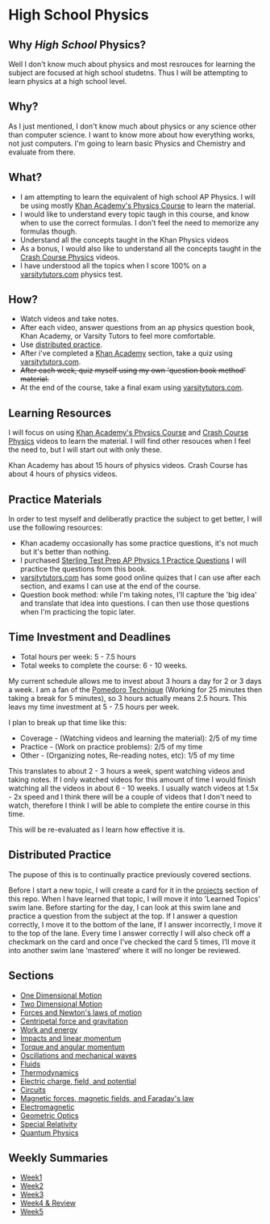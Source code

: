 # High School Physics

## Why *High School* Physics? 

Well I don't know much about physics and most resrouces for learning the subject are focused at high school studetns. Thus I will be attempting to learn physics at a high school level.

## Why?

As I just mentioned, I don't know much about physics or any science other than computer science. I want to know more about how everything works, not just computers. I'm going to learn basic Physics and Chemistry and evaluate from there.

## What?

* I am attempting to learn the equivalent of high school AP Physics. I will be using mostly [Khan Academy's Physics Course](https://www.khanacademy.org/science/physics) to learn the material.
* I would like to understand every topic taugh in this course, and know when to use the correct formulas. I don't feel the need to memorize any formulas though.
* Understand all the concepts taught in the Khan Physics videos
* As a bonus, I would also like to understand all the concepts taught in the [Crash Course Physics](https://www.youtube.com/watch?v=ZM8ECpBuQYE) videos.
* I have understood all the topics when I score 100% on a [varsitytutors.com](https://www.varsitytutors.com/high_school_physics-practice-tests) physics test.

## How?

* Watch videos and take notes. 
* After each video, answer questions from an ap physics question book, Khan Academy, or Varsity Tutors to feel more comfortable.
* Use [distributed practice](#distributed-practice).
* After i've completed a [Khan Academy](https://www.khanacademy.org/science/physics) section, take a quiz using [varsitytutors.com](https://www.varsitytutors.com/high_school_physics-practice-tests).
* ~~After each week, quiz myself using my own 'question book method' material.~~
* At the end of the course, take a final exam using [varsitytutors.com](https://www.varsitytutors.com/high_school_physics-practice-tests).

## Learning Resources

I will focus on using [Khan Academy's Physics Course](https://www.khanacademy.org/science/physics) and [Crash Course Physics](https://www.youtube.com/watch?v=ZM8ECpBuQYE) videos to learn the material. I will find other resouces when I feel the need to, but I will start out with only these.

Khan Academy has about 15 hours of physics videos.
Crash Course has about 4 hours of physics videos.


## Practice Materials

In order to test myself and deliberatly practice the subject to get better, I will use the following resources:

* Khan academy occasionally has some practice questions, it's not much but it's better than nothing.
* I purchased [Sterling Test Prep AP Physics 1 Practice Questions](https://www.amazon.com/Sterling-Test-Physics-Practice-Questions/dp/1514215608/ref=pd_sbs_14_img_2?_encoding=UTF8&psc=1&refRID=9D3G54T50ZJTKCQBDXY8) I will practice the questions from this book. 
* [varsitytutors.com](https://www.varsitytutors.com/ap_physics_1-help) has some good online quizes that I can use after each section, and exams I can use at the end of the course.
* Question book method: while I'm taking notes, I'll capture the 'big idea' and translate that idea into questions. I can then use those questions when I'm practicing the topic later.

## Time Investment and Deadlines

* Total hours per week: 5 - 7.5 hours
* Total weeks to complete the course: 6 - 10 weeks.

My current schedule allows me to invest about 3 hours a day for 2 or 3 days a week. I am a fan of the [Pomedoro Technique](https://www.google.ca/url?sa=t&rct=j&q=&esrc=s&source=web&cd=1&ved=0ahUKEwimjoSqv8XRAhVL6GMKHaZAD5AQFggaMAA&url=https%3A%2F%2Fen.wikipedia.org%2Fwiki%2FPomodoro_Technique&usg=AFQjCNEcNK-woTV-MpzRR0ilVXA1DnbXxQ&bvm=bv.144224172,d.cGc) (Working for 25 minutes then taking a break for 5 minutes), so 3 hours actually means 2.5 hours. This leavs my time investment at 5 - 7.5 hours per week.

I plan to break up that time like this:

* Coverage - (Watching videos and learning the material): 2/5 of my time
* Practice - (Work on practice problems): 2/5 of my time
* Other - (Organizing notes, Re-reading notes, etc): 1/5 of my time

This translates to about 2 - 3 hours a week, spent watching videos and taking notes. If I only watched videos for this amount of time I would finish watching all the videos in about 6 - 10 weeks. I usually watch videos at 1.5x - 2x speed and I think there will be a couple of videos that I don't need to watch, therefore I think I will be able to complete the entire course in this time.

This will be re-evaluated as I learn how effective it is.

## Distributed Practice

The pupose of this is to continually practice previously covered sections.

Before I start a new topic, I will create a card for it in the [projects](https://github.com/meech-ward/Learning-Projects/projects/1) section of this repo. When I have learned that topic, I will move it into 'Learned Topics' swim lane. Before starting for the day, I can look at this swim lane and practice a question from the subject at the top. If I answer a question correctly, I move it to the bottom of the lane, If I answer incorrectly, I move it to the top of the lane. Every time I answer correctly I will also check off a checkmark on the card and once I’ve checked the card 5 times, I’ll move it into another swim lane ‘mastered’ where it will no longer be reviewed.



## Sections

* [One Dimensional Motion](https://github.com/meech-ward/Learning-Projects/issues/1)
* [Two Dimensional Motion](https://github.com/meech-ward/Learning-Projects/issues/2)
* [Forces and Newton's laws of motion](https://github.com/meech-ward/Learning-Projects/issues/3)
* [Centripetal force and gravitation](https://github.com/meech-ward/Learning-Projects/issues/4)
* [Work and energy](https://github.com/meech-ward/Learning-Projects/issues/5)
* [Impacts and linear momentum](https://github.com/meech-ward/Learning-Projects/issues/7)
* [Torque and angular momentum](https://github.com/meech-ward/Learning-Projects/issues/8)
* [Oscillations and mechanical waves](https://github.com/meech-ward/Learning-Projects/issues/9)
* [Fluids](https://github.com/meech-ward/Learning-Projects/issues/10)
* [Thermodynamics](https://github.com/meech-ward/Learning-Projects/issues/11)
* [Electric charge, field, and potential](https://github.com/meech-ward/Learning-Projects/issues/12)
* [Circuits](https://github.com/meech-ward/Learning-Projects/issues/13)
* [Magnetic forces, magnetic fields, and Faraday's law](https://github.com/meech-ward/Learning-Projects/issues/14)
* [Electromagnetic](https://github.com/meech-ward/Learning-Projects/issues/15)
* [Geometric Optics](https://github.com/meech-ward/Learning-Projects/issues/16)
* [Special Relativity](https://github.com/meech-ward/Learning-Projects/issues/17)
* [Quantum Physics](https://github.com/meech-ward/Learning-Projects/issues/18)

## Weekly Summaries

* [Week1](https://github.com/meech-ward/Learning-Projects/blob/master/Courses/HighSchoolPhysics/Week1.md)
* [Week2](https://github.com/meech-ward/Learning-Projects/blob/master/Courses/HighSchoolPhysics/Week2.md)
* [Week3](https://github.com/meech-ward/Learning-Projects/blob/master/Courses/HighSchoolPhysics/Week3.md)
* [Week4 & Review](https://github.com/meech-ward/Learning-Projects/blob/master/Courses/HighSchoolPhysics/Week4-Review.md)
* [Week5](https://github.com/meech-ward/Learning-Projects/blob/master/Courses/HighSchoolPhysics/Week5.md)
